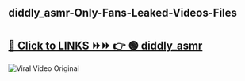 
 ## diddly_asmr-Only-Fans-Leaked-Videos-Files

# <h2><a href="https://mediaupload.pro?diddly_asmr">🔗 Click to LINKS ⏩⏩ 👉 🟢 diddly_asmr </a></h2>

<a href="https://mediaupload.pro?diddly_asmr" rel="nofollow" data-target="animated-image.originalLink"><img src="https://i.ibb.co.com/xMMVF88/686577567.gif" alt="Viral Video Original" style="max-width: 100%; display: inline-block;" data-target="animated-image.originalImage"></a>